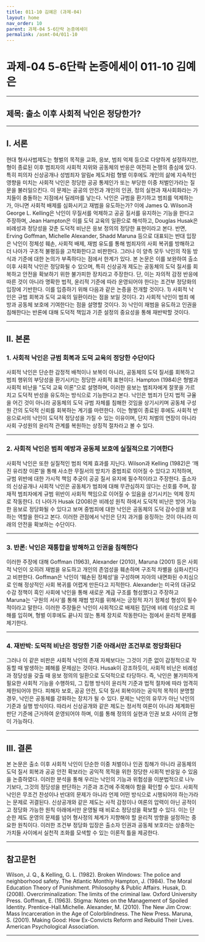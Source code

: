 ```yaml
---
title: 011-10 김예은 (과제-04)
layout: home
nav_order: 10
parent: 과제-04 5-6단락 논증에세이
permalink: /asmt-04/011-10
---
```


# 과제-04 5-6단락 논증에세이 011-10 김예은 

---

## 제목: 출소 이후 사회적 낙인은 정당한가?

---

## I. 서론

현대 형사사법제도는 형벌의 목적을 교화, 응보, 범죄 억제 등으로 다양하게 설정하지만, 형이 종료된 이후 범죄자의 사회적 지위와 공동체의 반응은 여전히 논쟁의 중심에 있다. 특히 피의자 신상공개나 성범죄자 알림e 제도처럼 형벌 이후에도 개인의 삶에 지속적인 영향을 미치는 사회적 낙인은 정당한 공공 통제인가 또는 부당한 이중 처벌인가라는 질문을 불러일으킨다. 이 문제는 공공의 안전과 개인의 인권, 정의 실현과 재사회화라는 가치들이 충돌하는 지점에서 딜레마를 낳는다. 낙인은 규범을 환기하고 범죄를 억제하는가, 아니면 사회적 배제를 심화시키고 재범을 유도하는가?
이에 James Q. Wilson과 George L. Kelling은 낙인이 무질서를 억제하고 공공 질서를 유지하는 기능을 한다고 주장하며, Jean Hampton은 이를 도덕 교육의 일환으로 해석하고, Douglas Husak은 비례성과 정당성을 갖춘 도덕적 비난은 응보 정의의 정당한 표현이라고 본다. 반면, Erving Goffman, Michelle Alexander, Shadd Maruna 등으로 대표되는 반대 입장은 낙인이 정체성 훼손, 사회적 배제, 재범 유도를 통해 범죄자의 사회 복귀를 방해하고 더 나아가 구조적 불평등을 고착화한다고 비판한다. 그러나 이 양측 모두 낙인의 작동 방식과 기준에 대한 논의가 부족하다는 점에서 한계가 있다. 본 논문은 이를 보완하여 출소 이후 사회적 낙인은 정당화될 수 있으며, 특히 신상공개 제도는 공동체의 도덕 질서를 회복하고 안전을 확보하기 위한 불가피한 장치라고 주장한다. 단, 이는 자의적 감정 반응에 따른 것이 아니라 명확한 법적, 윤리적 기준에 따라 운영되어야 한다는 조건부 정당화의 입장에 기반한다. 이를 입증하기 위해 다음과 같은 논증을 전개할 것이다. 1) 사회적 낙인은 규범 회복과 도덕 교육의 일환이라는 점을 보일 것이다. 2) 사회적 낙인이 범죄 예방과 공동체 보호에 기여한다는 점을 설명할 것이다. 3) 낙인이 재범을 유도하고 인권을 침해한다는 반론에 대해 도덕적 책임과 기준 설정의 중요성을 통해 재반박할 것이다.

---

## II. 본론

### 1. 사회적 낙인은 규범 회복과 도덕 교육의 정당한 수단이다

사회적 낙인은 단순한 감정적 배척이나 보복이 아니라, 공동체의 도덕 질서를 회복하고 범죄 행위의 부당성을 환기시키는 정당한 사회적 표현이다. Hampton (1984)은 형벌과 사회적 비난을 "도덕 교육 이론"으로 설명하며, 이러한 응보는 범죄자에게 잘못을 가르치고 도덕적 반성을 유도하는 방식으로 기능한다고 본다. 낙인은 범죄가 단지 법적 규율을 어긴 것이 아니라 공동체의 도덕 규범 자체를 침해한 것임을 상기시키며 공동체 구성원 간의 도덕적 신뢰를 회복하는 계기를 마련한다. 이는 형벌이 종료된 후에도 사회적 반응으로서의 낙인이 도덕적 정당성을 가질 수 있는 이유이며, 단지 처벌의 연장이 아니라 사회 구성원의 윤리적 관계를 복원하는 상징적 절차라고 볼 수 있다.

---

### 2. 사회적 낙인은 범죄 예방과 공동체 보호에 실질적으로 기여한다

사회적 낙인은 또한 실질적인 범죄 억제 효과를 지닌다. Wilson과 Kelling (1982)은 ‘깨진 유리창 이론’을 통해 사소한 무질서의 방치가 중범죄로 이어질 수 있다고 지적하며, 규범 위반에 대한 가시적 책임 추궁이 공공 질서 유지에 필수적이라고 주장한다. 출소자의 신상공개나 사회적 낙인은 공동체가 범죄에 대해 무관심하지 않다는 신호를 주며, 잠재적 범죄자에게 규범 위반이 사회적 책임으로 이어질 수 있음을 상기시키는 억제 장치로 작동한다. 더 나아가 Husak (2008)은 비례성 원칙 하에서 도덕적 비난은 방어 가능한 응보로 정당화될 수 있다고 보며 중범죄에 대한 낙인은 공동체의 도덕 감수성을 보호하는 역할을 한다고 본다. 이러한 관점에서 낙인은 단지 과거를 응징하는 것이 아니라 미래의 안전을 확보하는 수단이다.

---

### 3. 반론: 낙인은 재통합을 방해하고 인권을 침해한다

이러한 주장에 대해 Goffman (1963), Alexander (2010), Maruna (2001) 등은 사회적 낙인이 오히려 재범을 유도하고 개인의 존엄성을 훼손하며 구조적 차별을 심화시킨다고 비판한다. Goffman은 낙인이 ‘훼손된 정체성’을 구성하며 자아의 내면화된 수치심으로 인해 정상적인 사회 복귀를 어렵게 만든다고 지적한다. Alexander는 미국의 대규모 수감 정책이 흑인 사회에 낙인을 통해 새로운 계급 구조를 형성했다고 주장하고 Maruna는 ‘구원의 서사’를 통해 재범 방지를 위해서는 긍정적 자기 정체성 형성이 필수적이라고 말한다. 이러한 주장들은 낙인이 사회적으로 배제된 집단에 비례 이상으로 피해를 입히며, 형벌 이후에도 끝나지 않는 통제 장치로 작동한다는 점에서 윤리적 문제를 제기한다.

---

### 4. 재반박: 도덕적 비난은 정당한 기준 아래서만 조건부로 정당화된다

그러나 이 같은 비판은 사회적 낙인의 존재 자체보다는 그것이 기준 없이 감정적으로 작동할 때 발생하는 폐해를 문제삼는 것이다. Husak이 강조하듯이, 사회적 비난은 비례성과 정당성을 갖출 때 응보 정의의 일환으로 도덕적으로 타당하다. 즉, 낙인은 불가피하게 필요한 사회적 기능을 수행하되, 그 집행 방식이 윤리적 기준과 법적 절차에 따라 엄격히 제한되어야 한다. 피해자 보호, 공공 안전, 도덕 질서 회복이라는 공익적 목적이 분명할 경우, 낙인은 공동체를 강화하는 장치가 될 수 있다. 문제는 낙인의 유무가 아닌 낙인의 기준과 실행 방식이다. 따라서 신상공개와 같은 제도는 정서적 여론이 아니라 체계화된 판단 기준에 근거하여 운영되어야 하며, 이를 통해 정의의 실현과 인권 보호 사이의 균형이 가능하다.

---

## III. 결론 

본 논문은 출소 이후 사회적 낙인이 단순한 이중 처벌이나 인권 침해가 아니라 공동체의 도덕 질서 회복과 공공 안전 확보라는 공익적 목적을 위한 정당한 사회적 반응일 수 있음을 논증하였다. 이러한 분석을 통해 우리는 낙인의 기능과 위험성을 이분법적으로 나누기보다, 그것의 정당성을 판단하는 기준과 조건에 주목해야 함을 확인할 수 있다. 사회적 낙인은 무조건 찬성이나 반대의 문제가 아니라 언제 어떤 방식으로 시행되어야 하는가라는 문제로 귀결된다. 신상공개와 같은 제도는 사적 감정이나 여론의 압력이 아닌 공적이고 정당화 가능한 원칙 아래에서만 운영될 때 비로소 정당성을 확보할 수 있다. 이는 단순한 제도 운영의 문제를 넘어 형사정의 체계가 지향해야 할 윤리적 방향을 설정하는 중요한 원칙이다. 이러한 조건부 정당화 입장은 출소자 인권과 공동체 보호라는 상충하는 가치들 사이에서 실천적 조화를 모색할 수 있는 이론적 틀을 제공한다. 

---

## 참고문헌 

Wilson, J. Q., & Kelling, G. L. (1982). Broken Windows: The police and neighborhood safety. The Atlantic Monthly
Hampton, J. (1984). The Moral Education Theory of Punishment. Philosophy & Public Affairs.
Husak, D. (2008). Overcriminalization: The limits of the criminal law. Oxford University Press.
Goffman, E. (1963). Stigma: Notes on the Management of Spoiled Identity. Prentice-Hall.Michelle. Alexander, M. (2010). The New Jim Crow: Mass Incarceration in the Age of Colorblindness. The New Press.
Maruna, S. (2001). Making Good: How Ex-Convicts Reform and Rebuild Their Lives. American Psychological Association.

---
